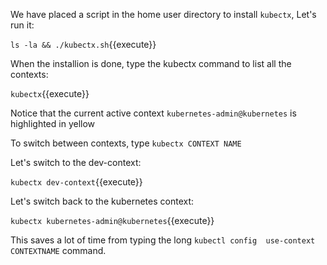 We have placed a script in the home user directory to install `kubectx`, Let's run it: 

`ls -la && ./kubectx.sh`{{execute}}

When the installion is done, type the kubectx command to list all the contexts:

`kubectx`{{execute}}

Notice that the current active context `kubernetes-admin@kubernetes` is highlighted in yellow

To switch between contexts, type  `kubectx CONTEXT NAME`

Let's switch to the dev-context:

`kubectx dev-context`{{execute}}

Let's switch back to the kubernetes context:
  
`kubectx kubernetes-admin@kubernetes`{{execute}}

This saves a lot of time from typing the long `kubectl config  use-context CONTEXTNAME` command.


